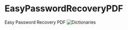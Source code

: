 # EasyPasswordRecoveryPDF
Easy Password Recovery PDF
<img alt="Dictionaries" src="https://cloud.githubusercontent.com/assets/15641092/14799987/5c83744c-0b3f-11e6-96ee-733fa5d8f770.png" />
